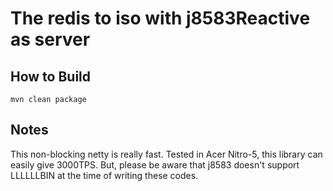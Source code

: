 # The redis to iso with j8583Reactive as server

## How to Build

```
mvn clean package
```

## Notes

This non-blocking netty is really fast. Tested in Acer Nitro-5, this library can easily give 3000TPS.
But, please be aware that j8583 doesn't support LLLLLLBIN at the time of writing these codes.

